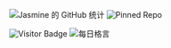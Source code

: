 ![Jasmine 的 GitHub 统计](https://github-readme-stats.vercel.app/api?username=Ye-Yu-Mo&show_icons=true&theme=radical)
![Pinned Repo](https://github-readme-stats.vercel.app/api/pin/?username=Ye-Yu-Mo&repo=LogSystem)

![Visitor Badge](https://visitor-badge.laobi.icu/badge?page_id=Ye-Yu-Mo)
![每日格言](https://quotes-github-readme.vercel.app/api?type=vertical)
